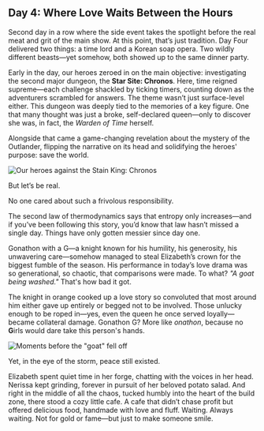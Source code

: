 ## Day 4: Where Love Waits Between the Hours

Second day in a row where the side event takes the spotlight before the real meat and grit of the main show. At this point, that’s just tradition. Day Four delivered two things: a time lord and a Korean soap opera. Two wildly different beasts—yet somehow, both showed up to the same dinner party.

Early in the day, our heroes zeroed in on the main objective: investigating the second major dungeon, the **Star Site: Chronos**. Here, time reigned supreme—each challenge shackled by ticking timers, counting down as the adventurers scrambled for answers. The theme wasn’t just surface-level either. This dungeon was deeply tied to the memories of a key figure. One that many thought was just a broke, self-declared queen—only to discover she was, in fact, the _Warden of Time_ herself.

Alongside that came a game-changing revelation about the mystery of the Outlander, flipping the narrative on its head and solidifying the heroes' purpose: save the world.

![Our heroes against the Stain King: Chronos](/images-opt/chronos.webp)

But let’s be real.

No one cared about such a frivolous responsibility.

The second law of thermodynamics says that entropy only increases—and if you’ve been following this story, you’d know that law hasn’t missed a single day. Things have only gotten messier since day one.

Gonathon with a G—a knight known for his humility, his generosity, his unwavering care—somehow managed to steal Elizabeth’s crown for the biggest fumble of the season. His performance in today’s love drama was so generational, so chaotic, that comparisons were made. To what? _"A goat being washed."_ That's how bad it got.

The knight in orange cooked up a love story so convoluted that most around him either gave up entirely or begged not to be involved. Those unlucky enough to be roped in—yes, even the queen he once served loyally—became collateral damage. Gonathon G? More like _onathon_, because no **G**irls would dare take this person's hands.

![Moments before the "goat" fell off](/images-opt/goat.webp)

Yet, in the eye of the storm, peace still existed.

Elizabeth spent quiet time in her forge, chatting with the voices in her head. Nerissa kept grinding, forever in pursuit of her beloved potato salad. And right in the middle of all the chaos, tucked humbly into the heart of the build zone, there stood a cozy little cafe. A cafe that didn’t chase profit but offered delicious food, handmade with love and fluff. Waiting. Always waiting. Not for gold or fame—but just to make someone smile.